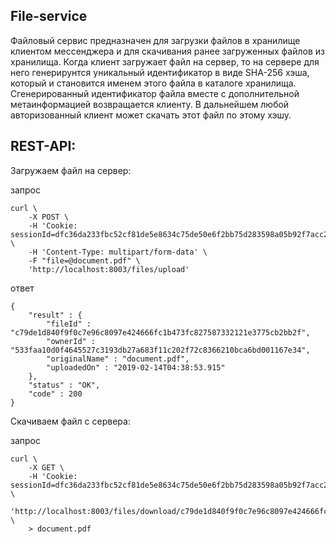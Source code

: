 ## File-service

Файловый сервис предназначен для загрузки файлов в хранилище клиентом мессенджера и
для скачивания ранее загруженных файлов из хранилища.
Когда клиент загружает файл на сервер, то на сервере для него генерирунтся уникальный
идентификатор в виде SHA-256 хэша, который и становится именем этого файла в каталоге
хранилища. Сгенерированный идентификатор файла вместе с дополнительной метаинформацией
возвращается клиенту.
В дальнейшем любой авторизованный клиент может скачать этот файл по этому хэшу.


## REST-API:

Загружаем файл на сервер:

запрос
```
curl \
    -X POST \
    -H 'Cookie: sessionId=dfc36da233fbc52cf81de5e8634c75de50e6f2bb75d283598a05b92f7acc29b4' \
    -H 'Content-Type: multipart/form-data' \
    -F "file=@document.pdf" \
    'http://localhost:8003/files/upload'
```
ответ
```
{
    "result" : {
        "fileId" : "c79de1d840f9f0c7e96c8097e424666fc1b473fc827587332121e3775cb2bb2f",
        "ownerId" : "533faa10d0f4645527c3193db27a683f11c202f72c8366210bca6bd001167e34",
        "originalName" : "document.pdf",
        "uploadedOn" : "2019-02-14T04:38:53.915"
    },
    "status" : "OK",
    "code" : 200
}
```

Скачиваем файл с сервера:

запрос
```
curl \
    -X GET \
    -H 'Cookie: sessionId=dfc36da233fbc52cf81de5e8634c75de50e6f2bb75d283598a05b92f7acc29b4' \
    'http://localhost:8003/files/download/c79de1d840f9f0c7e96c8097e424666fc1b473fc827587332121e3775cb2bb2f' \
    > document.pdf
```
